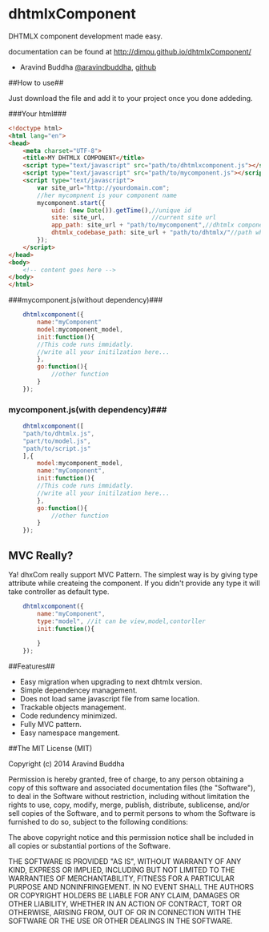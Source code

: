 dhtmlxComponent
===============

DHTMLX component development made easy.

documentation can be found at http://dimpu.github.io/dhtmlxComponent/

* Aravind Buddha [@aravindbuddha](http://twitter.com/aravindbuddha "Aravind Twitter"), [github](https://github.com/aravindbuddha "Aravind Github") 


##How to use##
<p>Just download the file and add it to your project once you done addeding.</p>
###Your html###

``` html
<!doctype html>
<html lang="en">
<head>
    <meta charset="UTF-8">
    <title>MY DHTMLX COMPONENT</title>
    <script type="text/javascript" src="path/to/dhtmlxcomponent.js"></script>
    <script type="text/javascript" src="path/to/mycomponent.js"></script>
    <script type="text/javascript">
        var site_url="http://yourdomain.com";
        //her mycompnent is your component name
        mycomponent.start({
            uid: (new Date()).getTime(),//unique id
            site: site_url,             //current site url
            app_path: site_url + "path/to/mycomponent",//dhtmlx component path
            dhtmlx_codebase_path: site_url + "path/to/dhtmlx/"//path where your dhtmlx core lib reside.
        });
    </script>
</head>
<body>
    <!-- content goes here -->
</body>
</html>
```

###mycomponent.js(without dependency)###
```javascript
	dhtmlxcomponent({
		name:"myComponent"
		model:mycomponent_model,
		init:function(){
		//This code runs immidatly.
		//write all your initilzation here...
		},
		go:function(){
			//other function
		}
	});
``` 
### mycomponent.js(with dependency)###
```javascript
	dhtmlxcomponent([
	"path/to/dhtmlx.js",
	"part/to/model.js",
	"path/to/script.js"
	],{
		model:mycomponent_model,
		name:"myComponent",
		init:function(){
		//This code runs immidatly.
		//write all your initilzation here...
		},
		go:function(){
			//other function
		}
	});
``` 

## MVC Really? ##

Ya! dhxCom really support MVC Pattern. The simplest way is by giving type attribute while createing the component. If you didn't provide any type it will take controller as default type.

```javascript
	dhtmlxcomponent({
		name:"myComponent",
		type:"model", //it can be view,model,contorller
		init:function(){
		
		}
	});

```

##Features##
* Easy migration when upgrading to next dhtmlx version.
* Simple dependencey management.
* Does not load same javascript file from same location.
* Trackable objects management.
* Code redundency minimized.
* Fully MVC pattern.
* Easy namespace mangement.


##The MIT License (MIT)

Copyright (c) 2014 Aravind Buddha

Permission is hereby granted, free of charge, to any person obtaining a copy
of this software and associated documentation files (the "Software"), to deal
in the Software without restriction, including without limitation the rights
to use, copy, modify, merge, publish, distribute, sublicense, and/or sell
copies of the Software, and to permit persons to whom the Software is
furnished to do so, subject to the following conditions:

The above copyright notice and this permission notice shall be included in all
copies or substantial portions of the Software.

THE SOFTWARE IS PROVIDED "AS IS", WITHOUT WARRANTY OF ANY KIND, EXPRESS OR
IMPLIED, INCLUDING BUT NOT LIMITED TO THE WARRANTIES OF MERCHANTABILITY,
FITNESS FOR A PARTICULAR PURPOSE AND NONINFRINGEMENT. IN NO EVENT SHALL THE
AUTHORS OR COPYRIGHT HOLDERS BE LIABLE FOR ANY CLAIM, DAMAGES OR OTHER
LIABILITY, WHETHER IN AN ACTION OF CONTRACT, TORT OR OTHERWISE, ARISING FROM,
OUT OF OR IN CONNECTION WITH THE SOFTWARE OR THE USE OR OTHER DEALINGS IN THE
SOFTWARE.


